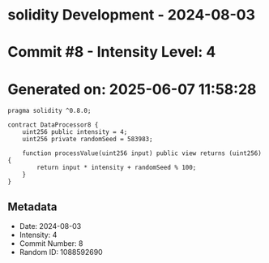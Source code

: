 ﻿# solidity Development - 2024-08-03
# Commit #8 - Intensity Level: 4
# Generated on: 2025-06-07 11:58:28
```solidity
pragma solidity ^0.8.0;

contract DataProcessor8 {
    uint256 public intensity = 4;
    uint256 private randomSeed = 583983;

    function processValue(uint256 input) public view returns (uint256) {
        return input * intensity + randomSeed % 100;
    }
}
```
## Metadata
- Date: 2024-08-03
- Intensity: 4
- Commit Number: 8
- Random ID: 1088592690

